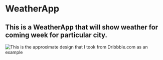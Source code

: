 # WeatherApp
## This is a WeatherApp that will show weather for coming week for particular city.
![This is the approximate design that I took from Dribbble.com as an example](https://cdn.dribbble.com/userupload/3271871/file/original-3860cbdbfb333c4132d34353d29f3b12.jpg?compress=1&resize=1200x900)
